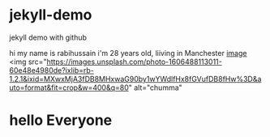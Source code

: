 # jekyll-demo
jekyll demo with github

hi my name is rabihussain i'm 28 years old, liiving in Manchester
[image](https://images.unsplash.com/photo-1606488113011-60e48e4980de?ixlib=rb-1.2.1&ixid=MXwxMjA3fDB8MHxwaG90by1wYWdlfHx8fGVufDB8fHw%3D&auto=format&fit=crop&w=400&q=80)
<img src="https://images.unsplash.com/photo-1606488113011-60e48e4980de?ixlib=rb-1.2.1&ixid=MXwxMjA3fDB8MHxwaG90by1wYWdlfHx8fGVufDB8fHw%3D&auto=format&fit=crop&w=400&q=80" alt="chumma"

<h1> hello Everyone</h1>

